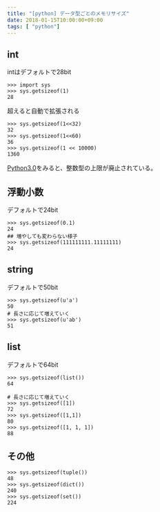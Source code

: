 ```yaml
---
title: "[python] データ型ごとのメモリサイズ"
date: 2018-01-15T10:00:00+09:00
tags: [ "python"]
---
```


## int
intはデフォルトで28bit
```
>>> import sys
>>> sys.getsizeof(1)
28
```

超えると自動で拡張される
```
>>> sys.getsizeof(1<<32)
32
>>> sys.getsizeof(1<<60)
36
>>> sys.getsizeof(1 << 10000)
1360
```

[Python3.0](https://docs.python.jp/3/whatsnew/3.0.html)をみると、整数型の上限が廃止されている。

## 浮動小数
デフォルトで24bit
```
>>> sys.getsizeof(0.1)
24
## 増やしても変わらない様子
>>> sys.getsizeof(111111111.11111111)
24
```

## string
デフォルトで50bit
```
>>> sys.getsizeof(u'a')
50
# 長さに応じて増えていく
>>> sys.getsizeof(u'ab')
51
```

## list
デフォルトで64bit
```
>>> sys.getsizeof(list())
64

# 長さに応じて増えていく
>>> sys.getsizeof([1])
72
>>> sys.getsizeof([1,1])
80
>>> sys.getsizeof([1, 1, 1])
88
```

## その他
```
>>> sys.getsizeof(tuple())
48
>>> sys.getsizeof(dict())
240
>>> sys.getsizeof(set())
224
```
